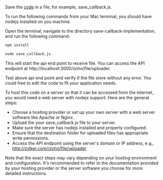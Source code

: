 Save the [code](https://github.com/iampraba/zoi-php-sdk-examples/blob/main/save_callback_implementation/express-js/save_callback.js) in a file, for example, save_callback.js.

To run the following commands from your Mac terminal, you should have nodejs installed on you machine. 

Open the terminal, navigate to the directory save-callback-implementation, and run the following command:

 ``` sh
npm install
  ```

  ``` sh
node save_callback.js
  ```

This will start the api end point to receive file. You can access the API endpoint at http://localhost:3000/zoho/file/uploader.

Test above api end point and verify if the file store without any error. You could free to edit the code to fit your application needs. 

To host this code on a server so that it can be accessed from the internet, you would need a web server with nodejs support. Here are the general steps:

- Choose a hosting provider or set up your own server with a web server software like Apache or Nginx.
- Upload the your save_callback.js file to your server.
- Make sure the server has nodejs installed and properly configured.
- Ensure that the destination folder for uploaded files has appropriate write permissions.
- Access the API endpoint using the server's domain or IP address, e.g., http://zylker.com//zoho/file/uploader.

Note that the exact steps may vary depending on your hosting environment and configuration. It's recommended to refer to the documentation provided by your hosting provider or the server software you choose for more detailed instructions.  